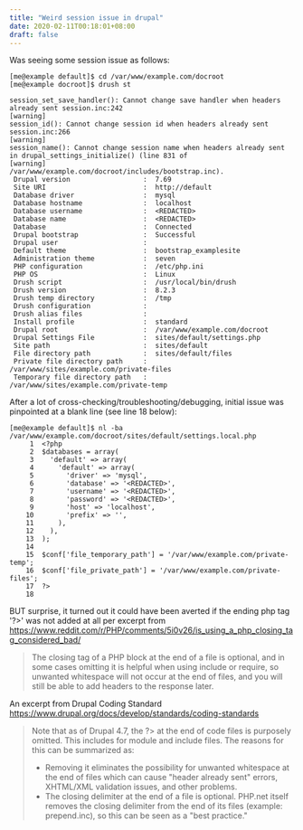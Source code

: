 ```yaml
---
title: "Weird session issue in drupal"
date: 2020-02-11T00:18:01+08:00
draft: false
---
```


Was seeing some session issue as follows:
```
[me@example default]$ cd /var/www/example.com/docroot
[me@example docroot]$ drush st

session_set_save_handler(): Cannot change save handler when headers already sent session.inc:242                                                                         [warning]
session_id(): Cannot change session id when headers already sent session.inc:266                                                                                         [warning]
session_name(): Cannot change session name when headers already sent in drupal_settings_initialize() (line 831 of                                                        [warning]
/var/www/example.com/docroot/includes/bootstrap.inc).
 Drupal version                  :  7.69                                             
 Site URI                        :  http://default                                   
 Database driver                 :  mysql                                            
 Database hostname               :  localhost                                        
 Database username               :  <REDACTED>                                     
 Database name                   :  <REDACTED>                                      
 Database                        :  Connected                                        
 Drupal bootstrap                :  Successful                                       
 Drupal user                     :                                                   
 Default theme                   :  bootstrap_examplesite                            
 Administration theme            :  seven                                            
 PHP configuration               :  /etc/php.ini                                     
 PHP OS                          :  Linux                                            
 Drush script                    :  /usr/local/bin/drush                             
 Drush version                   :  8.2.3                                            
 Drush temp directory            :  /tmp                                             
 Drush configuration             :                                                   
 Drush alias files               :                                                   
 Install profile                 :  standard                                         
 Drupal root                     :  /var/www/example.com/docroot  
 Drupal Settings File            :  sites/default/settings.php                       
 Site path                       :  sites/default                                    
 File directory path             :  sites/default/files                              
 Private file directory path     :  /var/www/sites/example.com/private-files 
 Temporary file directory path   :  /var/www/sites/example.com/private-temp  
```

After a lot of cross-checking/troubleshooting/debugging, initial issue was pinpointed at a blank line (see line 18 below):
```
[me@example default]$ nl -ba /var/www/example.com/docroot/sites/default/settings.local.php 
     1  <?php
     2  $databases = array(
     3    'default' => array(
     4      'default' => array(
     5        'driver' => 'mysql',
     6        'database' => '<REDACTED>',
     7        'username' => '<REDACTED>',
     8        'password' => '<REDACTED>',
     9        'host' => 'localhost',
    10        'prefix' => '',
    11      ),
    12    ),
    13  );
    14  
    15  $conf['file_temporary_path'] = '/var/www/example.com/private-temp';
    16  $conf['file_private_path'] = '/var/www/example.com/private-files';
    17  ?>
    18  
```

BUT surprise, it turned out it could have been averted if the ending php tag '?>' was not added at all per excerpt from https://www.reddit.com/r/PHP/comments/5i0v26/is_using_a_php_closing_tag_considered_bad/

> The closing tag of a PHP block at the end of a file is optional, and in some cases omitting it is helpful 
> when using include or require, so unwanted whitespace will not occur at the end of files, and you will still 
> be able to add headers to the response later.

An excerpt from Drupal Coding Standard https://www.drupal.org/docs/develop/standards/coding-standards

> Note that as of Drupal 4.7, the ?> at the end of code files is purposely omitted. 
> This includes for module and include files. The reasons for this can be summarized as:
> * Removing it eliminates the possibility for unwanted whitespace at the end of files which can cause "header already sent" 
> errors, XHTML/XML validation issues, and other problems.
> * The closing delimiter at the end of a file is optional.
> PHP.net itself removes the closing delimiter from the end of its files (example: prepend.inc), so this can be seen as a "best practice."
